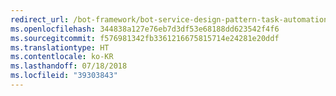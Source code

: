 ```yaml
---
redirect_url: /bot-framework/bot-service-design-pattern-task-automation
ms.openlocfilehash: 344838a127e76eb7d3df53e68188dd623542f4f6
ms.sourcegitcommit: f576981342fb3361216675815714e24281e20ddf
ms.translationtype: HT
ms.contentlocale: ko-KR
ms.lasthandoff: 07/18/2018
ms.locfileid: "39303843"
---
```


